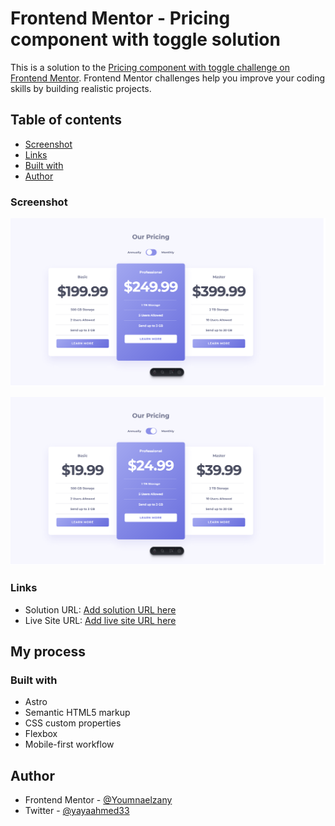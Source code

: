 # Frontend Mentor - Pricing component with toggle solution

This is a solution to the [Pricing component with toggle challenge on Frontend Mentor](https://www.frontendmentor.io/challenges/pricing-component-with-toggle-8vPwRMIC). Frontend Mentor challenges help you improve your coding skills by building realistic projects.

## Table of contents

- [Screenshot](#screenshot)
- [Links](#links)
- [Built with](#built-with)
- [Author](#author)

### Screenshot

![](./public/images/Screenshot%202024-04-29%20at%2022-34-35%20Frontend%20Mentor%20Pricing%20component%20with%20toggle.png)

![](./public/images/Screenshot%202024-04-29%20at%2022-34-48%20Frontend%20Mentor%20Pricing%20component%20with%20toggle.png)

### Links

- Solution URL: [Add solution URL here](https://github.com/Youmnaelzany/pricing-component-with-toggle-29-4-24.git)
- Live Site URL: [Add live site URL here](https://your-live-site-url.com)

## My process

### Built with

- Astro
- Semantic HTML5 markup
- CSS custom properties
- Flexbox
- Mobile-first workflow

## Author

- Frontend Mentor - [@Youmnaelzany](https://www.frontendmentor.io/profile/Youmnaelzany)
- Twitter - [@yayaahmed33](https://twitter.com/yayaahmed33)
